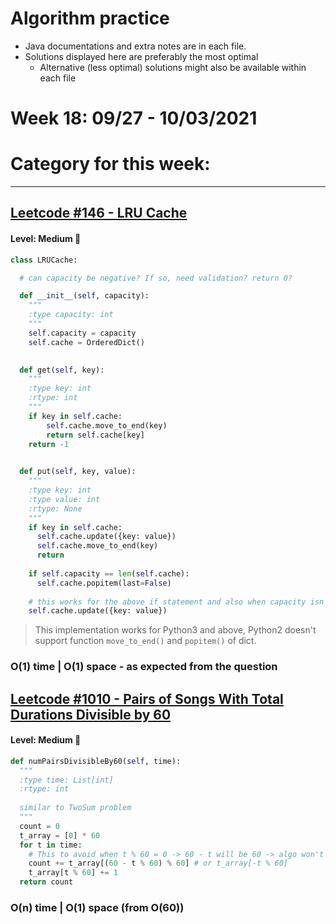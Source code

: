 # Algorithm practice

* Java documentations and extra notes are in each file.
* Solutions displayed here are preferably the most optimal
    * Alternative (less optimal) solutions might also be available within each 
    file

# Week 18: 09/27 - 10/03/2021

# Category for this week:

---

## [Leetcode #146 - LRU Cache](https://leetcode.com/problems/lru-cache/)

#### Level: Medium 📘

```python
class LRUCache:

  # can capacity be negative? If so, need validation? return 0?

  def __init__(self, capacity):
    """
    :type capacity: int
    """
    self.capacity = capacity
    self.cache = OrderedDict()
      

  def get(self, key):
    """
    :type key: int
    :rtype: int
    """
    if key in self.cache:
        self.cache.move_to_end(key)
        return self.cache[key]
    return -1
      

  def put(self, key, value):
    """
    :type key: int
    :type value: int
    :rtype: None
    """
    if key in self.cache:
      self.cache.update({key: value})
      self.cache.move_to_end(key)
      return
    
    if self.capacity == len(self.cache):
      self.cache.popitem(last=False)
    
    # this works for the above if statement and also when capacity isn't met
    self.cache.update({key: value})
```
> This implementation works for Python3 and above, Python2 doesn't support function `move_to_end()` and `popitem()` of dict.

### O(1) time | O(1) space - as expected from the question

## [Leetcode #1010 - Pairs of Songs With Total Durations Divisible by 60](https://leetcode.com/problems/pairs-of-songs-with-total-durations-divisible-by-60/)

#### Level: Medium 📘

```python
def numPairsDivisibleBy60(self, time):
  """
  :type time: List[int]
  :rtype: int
  
  similar to TwoSum problem
  """
  count = 0
  t_array = [0] * 60
  for t in time:
    # This to avoid when t % 60 = 0 -> 60 - t will be 60 -> algo won't work
    count += t_array[(60 - t % 60) % 60] # or t_array[-t % 60]
    t_array[t % 60] += 1
  return count
```

### O(n) time | O(1) space (from O(60))
